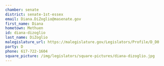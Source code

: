 ```yaml
---
chamber: senate
district: senate-1st-essex
email: Diana.DiZoglio@masenate.gov
first_name: Diana
hometown: Methuen
id: diana-dizoglio
last_name: DiZoglio
malegislature_url: https://malegislature.gov/Legislators/Profile/D_D0
party: D
phone: 617-722-1604
square_picture: /img/legislators/square-pictures/diana-dizoglio.jpg
---
```

